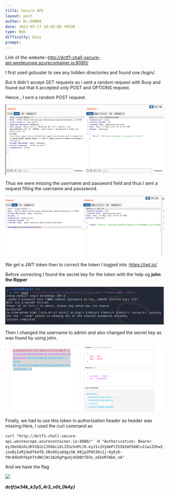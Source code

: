 ```yaml
---
title: Secure API 
layout: post
author: Dr.DONN4
date: 2021-05-17 18:45:00 +0530
type: Web
difficulty: Easy
prompt:
---
```


Link of the website:-http://dctf1-chall-secure-api.westeurope.azurecontainer.io:8080/

I first used gobuster to see any hidden directories and found one /login/.

But it didn't accept GET requests so I sent a random request with Burp and found out that it accepted only POST and OPTIONS request.

Hence , I sent a random POST request.

![](/images/dctf.png)

Thus we were missing the username and password field and thus I sent a request filling the username and passsword.

![](/images/dctf2.png)

We get a JWT token then to correct the token I logged into :https://jwt.io/

Before correcting I found the secret key for the token with the help og **john the Ripper**

![](/images/dctf4.png)

Then I changed the username to admin and also changed the secret key as was found by using john.

![](/images/dctf5.png)

Finally, we had to use this token in authorization header as header was missing.Here, I used the curl command as

```curl "http://dctf1-chall-secure-api.westeurope.azurecontainer.io:8080/" -H "Authorization: Bearer eyJ0eXAiOiJKV1QiLCJhbGciOiJIUzUxMiJ9.eyJ1c2VybmFtZSI6ImFkbWluIiwiZXhwIjoxNjIxMjUwOTk4fQ.VBs0OjuUdgzSW_K0jp2PO536v1j-KyDjK-YNrAXb4hYkphTtdWCCWr2826gPqpdjUG9BtfD3o_oEbVR7Abk_nA"```

And we have the flag

![](/images/dctf3.png)

***dctf{w34k_k3y5_4r3_n0t_0k4y}***
